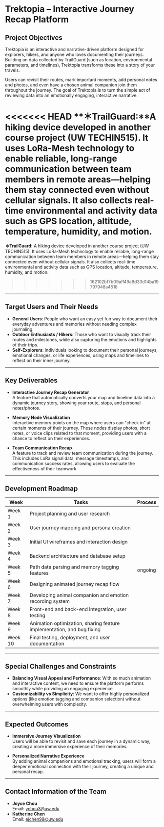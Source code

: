 # Trektopia – Interactive Journey Recap Platform

## Project Objectives

Trektopia is an interactive and narrative-driven platform designed for explorers, hikers, and anyone who loves documenting their journeys. Building on data collected by TrailGuard (such as location, environmental parameters, and timelines), Trektopia transforms these into a story of your travels.

Users can revisit their routes, mark important moments, add personal notes and photos, and even have a chosen animal companion join them throughout the journey. The goal of Trektopia is to turn the simple act of reviewing data into an emotionally engaging, interactive narrative.

<<<<<<< HEAD
**＊TrailGuard:**A hiking device developed in another course project (UW TECHIN515). It uses LoRa-Mesh technology to enable reliable, long-range communication between team members in remote areas—helping them stay connected even without cellular signals. It also collects real-time environmental and activity data such as GPS location, altitude, temperature, humidity, and motion.
=======
**＊TrailGuard:** A hiking device developed in another course project (UW TECHIN515). It uses LoRa-Mesh technology to enable reliable, long-range communication between team members in remote areas—helping them stay connected even without cellular signals. It also collects real-time environmental and activity data such as GPS location, altitude, temperature, humidity, and motion.
>>>>>>> 162102bf7b09aff49a8d33d14ba19797948a4518

---

## Target Users and Their Needs

- **General Users**: People who want an easy yet fun way to document their everyday adventures and memories without needing complex journaling.
- **Outdoor Enthusiasts / Hikers**: Those who want to visually track their routes and milestones, while also capturing the emotions and highlights of their trips.
- **Self-Explorers**: Individuals looking to document their personal journeys, emotional changes, or life experiences, using maps and timelines to reflect on their inner journey.

---

## Key Deliverables

- **Interactive Journey Recap Generator**  
  A feature that automatically converts your map and timeline data into a dynamic journey story, showing your route, stops, and personal notes/photos.

- **Memory Node Visualization**  
  Interactive memory points on the map where users can "check in" at certain moments of their journey. These nodes display photos, short notes, or voice clips related to that moment, providing users with a chance to reflect on their experiences.

- **Team Communication Recap**  
  A feature to track and review team communication during the journey. This includes LoRa signal data, message timestamps, and communication success rates, allowing users to evaluate the effectiveness of their teamwork.

---

## Development Roadmap

| Week | Tasks | Process |
|------|-------|---------|
| Week 1 | Project planning and user research |  |
| Week 2 | User journey mapping and persona creation |  |
| Week 3 | Initial UI wireframes and interaction design |  |
| Week 4 | Backend architecture and database setup |  |
| Week 5 | Path data parsing and memory tagging features | ongoing |
| Week 6 | Designing animated journey recap flow |  |
| Week 7 | Developing animal companion and emotion recording system |  |
| Week 8 | Front-end and back-end integration, user testing |  |
| Week 9 | Animation optimization, sharing feature implementation, and bug fixing |  |
| Week 10 | Final testing, deployment, and user documentation |  |

---

## Special Challenges and Constraints

- **Balancing Visual Appeal and Performance**: With so much animation and interactive content, we need to ensure the platform performs smoothly while providing an engaging experience.
- **Customizability vs Simplicity**: We want to offer highly personalized options (like emotion tagging and companion selection) without overwhelming users with complexity.

---

## Expected Outcomes

- **Immersive Journey Visualization**  
  Users will be able to revisit and save each journey in a dynamic way, creating a more immersive experience of their memories.

- **Personalized Narrative Experience**  
  By adding animal companions and emotional tracking, users will form a deeper emotional connection with their journey, creating a unique and personal recap.

---

## Contact Information of the Team

- **Joyce Chou**  
  Email: ychou3@uw.edu
- **Katherine Chen**  
  Email: ejchen99@uw.edu
